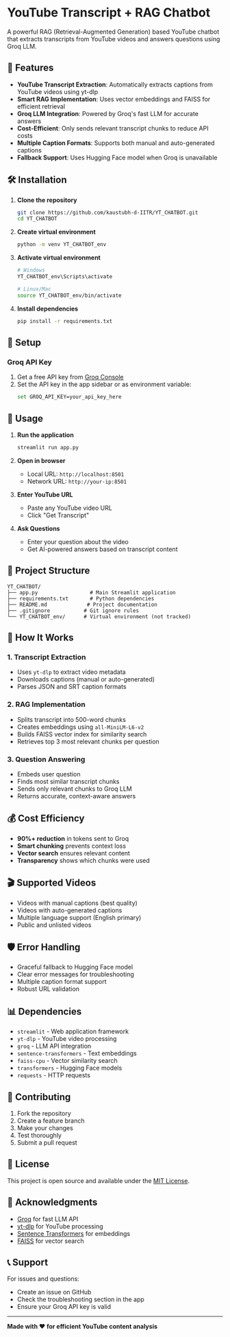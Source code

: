 # YouTube Transcript + RAG Chatbot

A powerful RAG (Retrieval-Augmented Generation) based YouTube chatbot that extracts transcripts from YouTube videos and answers questions using Groq LLM.

## 🚀 Features

- **YouTube Transcript Extraction**: Automatically extracts captions from YouTube videos using yt-dlp
- **Smart RAG Implementation**: Uses vector embeddings and FAISS for efficient retrieval
- **Groq LLM Integration**: Powered by Groq's fast LLM for accurate answers
- **Cost-Efficient**: Only sends relevant transcript chunks to reduce API costs
- **Multiple Caption Formats**: Supports both manual and auto-generated captions
- **Fallback Support**: Uses Hugging Face model when Groq is unavailable

## 🛠️ Installation

1. **Clone the repository**
   ```bash
   git clone https://github.com/kaustubh-d-IITR/YT_CHATBOT.git
   cd YT_CHATBOT
   ```

2. **Create virtual environment**
   ```bash
   python -m venv YT_CHATBOT_env
   ```

3. **Activate virtual environment**
   ```bash
   # Windows
   YT_CHATBOT_env\Scripts\activate
   
   # Linux/Mac
   source YT_CHATBOT_env/bin/activate
   ```

4. **Install dependencies**
   ```bash
   pip install -r requirements.txt
   ```

## 🔑 Setup

### Groq API Key

1. Get a free API key from [Groq Console](https://console.groq.com)
2. Set the API key in the app sidebar or as environment variable:
   ```bash
   set GROQ_API_KEY=your_api_key_here
   ```

## 🎯 Usage

1. **Run the application**
   ```bash
   streamlit run app.py
   ```

2. **Open in browser**
   - Local URL: `http://localhost:8501`
   - Network URL: `http://your-ip:8501`

3. **Enter YouTube URL**
   - Paste any YouTube video URL
   - Click "Get Transcript"

4. **Ask Questions**
   - Enter your question about the video
   - Get AI-powered answers based on transcript content

## 📁 Project Structure

```
YT_CHATBOT/
├── app.py                 # Main Streamlit application
├── requirements.txt       # Python dependencies
├── README.md             # Project documentation
├── .gitignore           # Git ignore rules
└── YT_CHATBOT_env/      # Virtual environment (not tracked)
```

## 🔧 How It Works

### 1. Transcript Extraction
- Uses `yt-dlp` to extract video metadata
- Downloads captions (manual or auto-generated)
- Parses JSON and SRT caption formats

### 2. RAG Implementation
- Splits transcript into 500-word chunks
- Creates embeddings using `all-MiniLM-L6-v2`
- Builds FAISS vector index for similarity search
- Retrieves top 3 most relevant chunks per question

### 3. Question Answering
- Embeds user question
- Finds most similar transcript chunks
- Sends only relevant chunks to Groq LLM
- Returns accurate, context-aware answers

## 💰 Cost Efficiency

- **90%+ reduction** in tokens sent to Groq
- **Smart chunking** prevents context loss
- **Vector search** ensures relevant content
- **Transparency** shows which chunks were used

## 🎬 Supported Videos

- Videos with manual captions (best quality)
- Videos with auto-generated captions
- Multiple language support (English primary)
- Public and unlisted videos

## 🛡️ Error Handling

- Graceful fallback to Hugging Face model
- Clear error messages for troubleshooting
- Multiple caption format support
- Robust URL validation

## 📊 Dependencies

- `streamlit` - Web application framework
- `yt-dlp` - YouTube video processing
- `groq` - LLM API integration
- `sentence-transformers` - Text embeddings
- `faiss-cpu` - Vector similarity search
- `transformers` - Hugging Face models
- `requests` - HTTP requests

## 🤝 Contributing

1. Fork the repository
2. Create a feature branch
3. Make your changes
4. Test thoroughly
5. Submit a pull request

## 📝 License

This project is open source and available under the [MIT License](LICENSE).

## 🙏 Acknowledgments

- [Groq](https://groq.com) for fast LLM API
- [yt-dlp](https://github.com/yt-dlp/yt-dlp) for YouTube processing
- [Sentence Transformers](https://www.sbert.net/) for embeddings
- [FAISS](https://github.com/facebookresearch/faiss) for vector search

## 📞 Support

For issues and questions:
- Create an issue on GitHub
- Check the troubleshooting section in the app
- Ensure your Groq API key is valid

---

**Made with ❤️ for efficient YouTube content analysis**
